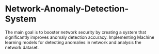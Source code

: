# Network-Anomaly-Detection-System
The main goal is to booster network security by creating a system that significantly improves anomaly detection accuracy.  Implementing Machine learning models for detecting anomalies in network and analysis the network dataset.
